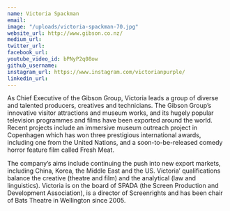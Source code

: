 ```yaml
---
name: Victoria Spackman
email: 
image: "/uploads/victoria-spackman-70.jpg"
website_url: http://www.gibson.co.nz/
medium_url: 
twitter_url: 
facebook_url: 
youtube_video_id: bPNyP2q08ow
github_username: 
instagram_url: https://www.instagram.com/victorianpurple/
linkedin_url: 
---
```


As Chief Executive of the Gibson Group, Victoria leads a group of diverse and talented producers, creatives and technicians. The Gibson Group’s innovative visitor attractions and museum works, and its hugely popular television programmes and films have been exported around the world.&nbsp; Recent projects include an immersive museum outreach project in Copenhagen which has won three prestigious international awards, including one from the United Nations, and a soon-to-be-released comedy horror feature film called Fresh Meat.

The company’s aims include continuing the push into new export markets, including China, Korea, the Middle East and the US. Victoria’ qualifications balance the creative (theatre and film) and the analytical (law and linguistics). Victoria is on the board of SPADA (the Screen Production and Development Association), is a director of Screenrights and has been chair of Bats Theatre in Wellington since 2005.
